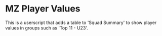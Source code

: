 # MZ Player Values
This is a userscript that adds a table to 'Squad Summary' to show player values in groups such as 'Top 11 - U23'.
